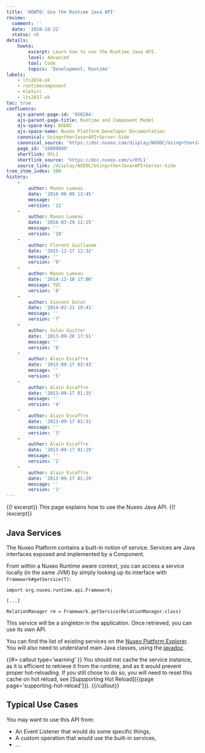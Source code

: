 ```yaml
---
title: 'HOWTO: Use the Runtime Java API'
review:
  comment: ''
  date: '2020-10-22'
  status: ok
details:
    howto:
        excerpt: Learn how to use the Runtime Java API.
        level: Advanced
        tool: Code
        topics: 'Development, Runtime'
labels:
    - lts2016-ok
    - runtimecomponent
    - kleturc
    - lts2017-ok
toc: true
confluence:
    ajs-parent-page-id: '950284'
    ajs-parent-page-title: Runtime and Component Model
    ajs-space-key: NXDOC
    ajs-space-name: Nuxeo Platform Developer Documentation
    canonical: Using+the+Java+API+Server-Side
    canonical_source: 'https://doc.nuxeo.com/display/NXDOC/Using+the+Java+API+Server-Side'
    page_id: '16089809'
    shortlink: 0YL1
    shortlink_source: 'https://doc.nuxeo.com/x/0YL1'
    source_link: /display/NXDOC/Using+the+Java+API+Server-Side
tree_item_index: 300
history:
    -
        author: Manon Lumeau
        date: '2016-06-09 13:45'
        message: ''
        version: '11'
    -
        author: Manon Lumeau
        date: '2016-03-29 12:15'
        message: ''
        version: '10'
    -
        author: Florent Guillaume
        date: '2015-12-17 12:32'
        message: ''
        version: '9'
    -
        author: Manon Lumeau
        date: '2014-12-10 17:00'
        message: TOC
        version: '8'
    -
        author: Vincent Dutat
        date: '2014-02-21 19:41'
        message: ''
        version: '7'
    -
        author: Solen Guitter
        date: '2013-09-20 17:51'
        message: ''
        version: '6'
    -
        author: Alain Escaffre
        date: '2013-09-17 03:43'
        message: ''
        version: '5'
    -
        author: Alain Escaffre
        date: '2013-09-17 01:35'
        message: ''
        version: '4'
    -
        author: Alain Escaffre
        date: '2013-09-17 01:31'
        message: ''
        version: '3'
    -
        author: Alain Escaffre
        date: '2013-09-17 01:29'
        message: ''
        version: '2'
    -
        author: Alain Escaffre
        date: '2013-09-17 01:29'
        message: ''
        version: '1'
---
```


{{! excerpt}}
This page explains how to use the Nuxeo Java API.
{{! /excerpt}}

## Java Services

The Nuxeo Platform contains a built-in notion of service. Services are Java interfaces exposed and implemented by a Component.

From within a Nuxeo Runtime aware context, you can access a service locally (in the same JVM) by simply looking up its interface with `Framework#getService(T)`:

```
import org.nuxeo.runtime.api.Framework;

[...]

RelationManager rm = Framework.getService(RelationManager.class)
```

This service will be a singleton in the application. Once retrieved, you can use its own API.

You can find the list of existing services on the [Nuxeo Platform Explorer](https://explorer.nuxeo.com/nuxeo/site/distribution/latest/listServices).
You will also need to understand main Java classes, using the [javadoc](http://community.nuxeo.com/api/nuxeo/latest/javadoc/).

{{#> callout type='warning' }}
You should not cache the service instance, as it is efficient to retrieve it from the runtime, and as it would prevent proper hot-reloading. If you still chose to do so, you will need to reset this cache on hot reload, see [Suppporting Hot Reload]({{page page='supporting-hot-reload'}}).
{{/callout}}

## Typical Use Cases

You may want to use this API from:
*   An Event Listener that would do some specific things,
*   A custom operation that would use the built-in services,
*   ...
